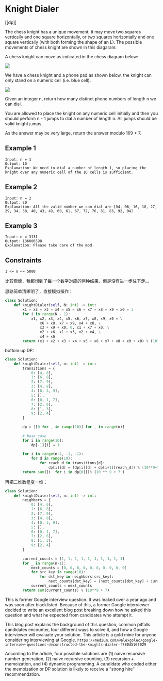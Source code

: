 # Knight Dialer

[[dp]]

The chess knight has a unique movement, it may move two squares vertically and one square horizontally, or two squares horizontally and one square vertically (with both forming the shape of an L). The possible movements of chess knight are shown in this diagaram:

A chess knight can move as indicated in the chess diagram below:

![](https://assets.leetcode.com/uploads/2020/08/18/chess.jpg)

We have a chess knight and a phone pad as shown below, the knight can only stand on a numeric cell (i.e. blue cell).

![](https://assets.leetcode.com/uploads/2020/08/18/phone.jpg)

Given an integer n, return how many distinct phone numbers of length n we can dial.

You are allowed to place the knight on any numeric cell initially and then you should perform n - 1 jumps to dial a number of length n. All jumps should be valid knight jumps.

As the answer may be very large, return the answer modulo 109 + 7.

## Example 1

```text
Input: n = 1
Output: 10
Explanation: We need to dial a number of length 1, so placing the knight over any numeric cell of the 10 cells is sufficient.
```

## Example 2

```text
Input: n = 2
Output: 20
Explanation: All the valid number we can dial are [04, 06, 16, 18, 27, 29, 34, 38, 40, 43, 49, 60, 61, 67, 72, 76, 81, 83, 92, 94]
```

## Example 3

```text
Input: n = 3131
Output: 136006598
Explanation: Please take care of the mod.
```

## Constraints

```text
1 <= n <= 5000
```

比较惭愧，我都想到了每一个数字对应的两种结果，但是没有进一步往下走。。

思路简单清晰明了，直接模拟操作：

```python
class Solution:
    def knightDialer(self, N: int) -> int:
        x1 = x2 = x3 = x4 = x5 = x6 = x7 = x8 = x9 = x0 = 1
        for i in range(N - 1):
            x1, x2, x3, x4, x5, x6, x7, x8, x9, x0 = \
                x6 + x8, x7 + x9, x4 + x8, \
                x3 + x9 + x0, 0, x1 + x7 + x0, \
                x2 + x6, x1 + x3, x2 + x4, \
                x4 + x6
        return (x1 + x2 + x3 + x4 + x5 + x6 + x7 + x8 + x9 + x0) % (10**9 + 7)
```

bottom up DP:

```python
class Solution:
    def knightDialer(self, n: int) -> int:
        transitions = {
            0: [4, 6],
            1: [6, 8],
            2: [7, 9],
            3: [4, 8],
            4: [0, 3, 9],
            5: [],
            6: [0, 1, 7],
            7: [2, 6],
            8: [1, 3],
            9: [2, 4]
        }
        
        dp = [[0 for _ in range(10)] for _ in range(n)]
        
        # base case
        for i in range(10):
            dp[-1][i] = 1
        
        for i in range(n-2, -1, -1):
            for d in range(10):
                for reach_d in transitions[d]:
                    dp[i][d] = (dp[i][d] + dp[i+1][reach_d]) % (10**9+7)
        return sum([i  for i in dp[0]])% (10 ** 9 + 7 )
```

再把二维数组变一维：

```python
class Solution:
    def knightDialer(self, n: int) -> int:
        neighbors = {
            0: [4, 6],
            1: [6, 8],
            2: [7, 9],
            3: [4, 8],
            4: [0, 3, 9],
            5: [],
            6: [0, 1, 7],
            7: [2, 6],
            8: [1, 3],
            9: [2, 4]
        }
        
        current_counts = [1, 1, 1, 1, 1, 1, 1, 1, 1, 1]
        for _ in range(n-1):
            next_counts = [0, 0, 0, 0, 0, 0, 0, 0, 0, 0]
            for src_key in range(10):
                for dst_key in neighbors[src_key]:
                    next_counts[dst_key] = (next_counts[dst_key] + current_counts[src_key]) % (10**9 + 7)
            current_counts = next_counts
        return sum(current_counts) % (10**9 + 7)
```

This is former Google interview question. It was leaked over a year ago and was soon after blacklisted. Because of this, a former Google interviewer decided to write an excellent blog post breaking down how he asked this question and what he expected from candidates who attempt it.

This blog post explains the background of this question, common pitfalls candidates encounter, four different ways to solve it, and how a Google interviewer will evaluate your solution. This article is a gold mine for anyone considering interviewing at Google.
`https://medium.com/@alexgolec/google-interview-questions-deconstructed-the-knights-dialer-f780d516f029`

According to the article, four possible solutions are (1) naive recursive number generation, (2) naive recursive counting, (3) recursion + memoization, and (4) dynamic programming. A candidate who coded either the memoization or DP solution is likely to receive a "strong hire" recommendation.

